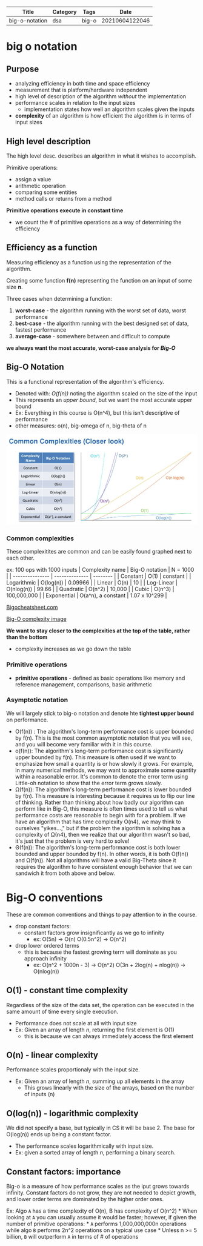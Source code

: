 |  Title | Category  | Tags  | Date |
| ------------ | ------------ | ------------ | ----|
| big-o-notation | dsa  | big-o  | 20210604122046 |

# big o notation

## Purpose
* analyzing efficiency in both time and space efficiency
* measurement that is platform/hardware independent
* high level of description of the algorithm *without* the implementation
* performance scales in relation to the input sizes
    * implementation states how well an algorithm scales given the inputs
* **complexity** of an algorithm is how efficient the algorithm is in terms of input sizes

## High level description
The high level desc. describes an algorithm in what it wishes to accomplish.

Primitive operations:
* assign a value
* arithmetic operation
* comparing some entities
* method calls or returns from a method

**Primitive operations execute in constant time**
* we count the # of primitive operations as a way of determining the efficiency

## Efficiency as a function
Measuring efficiency as a function using the representation of the algorithm.

Creating some function **f(n)** representing the function on an input of some size **n**.

Three cases when determining a function:
1. **worst-case** - the algorithm running with the worst set of data, worst performance
1. **best-case** - the algorithm running with the best designed set of data, fastest performance
1. **average-case** - somewhere between and difficult to compute

**we always want the most accurate, worst-case analysis for *Big-O***

## Big-O Notation
This is a functional representation of the algorithm's efficiency.
* Denoted with: *O(f(n))* noting the algorithm scaled on the size of the input
* This represents an *upper bound*, but we want the most accurate upper bound
* Ex: Everything in this course is O(n^4), but this isn't descriptive of performance
* other measures: o(n), big-omega of n, big-theta of n

![Big-O Time Complexities](./20210610102206-img-1.png)

### Common complexities
These complexitites are common and can be easily found graphed next to each other.

ex: 100 ops with 1000 inputs
| Complexity name | Big-O notation | N = 1000 |
| --------------- | -------------- | -------- |
| Constant | O(1) | constant |
| Logarithmic | O(log(n)) | 0.09966 |
| Linear | O(n) | 10 |
| Log-Linear | O(nlog(n)) | 99.66 |
| Quadratic | O(n^2) | 10,000 |
| Cubic | O(n^3) | 100,000,000 |
| Exponential | O(a^n), a constant | 1.07 x 10^299 |

[Bigocheatsheet.com](https://www.bigocheatsheet.com/)

[Big-O complexity image](https://external-content.duckduckgo.com/iu/?u=https%3A%2F%2Ftse1.mm.bing.net%2Fth%3Fid%3DOIP.qTpWaGrf3GpkpAs-GMQzGAHaES%26pid%3DApi&f=1)


**We want to stay closer to the complexities at the top of the table, rather than the bottom**
* complexity increases as we go down the table

### Primitive operations
* **primitive operations** - defined as basic operations like memory and reference management, comparisons, basic arithmetic

### Asymptotic notation
We will largely stick to big-o notation and denote hte **tightest upper bound** on performance.

* O(f(n)) : The algorithm's long-term performance cost is upper bounded by f(n). This is the most common asymptotic notation that you will see, and you will become very familiar with it in this course.
* o(f(n)): The algorithm's long-term performance cost is significantly upper bounded by f(n). This measure is often used if we want to emphasize how small a quantity is or how slowly it grows. For example, in many numerical methods, we may want to approximate some quantity within a reasonable error. It's common to denote the error term using Little-oh notation to show that the error term grows slowly.
* Ω(f(n)): The algorithm's long-term performance cost is lower bounded by f(n). This measure is interesting because it requires us to flip our line of thinking. Rather than thinking about how badly our algorithm can perform like in Big-O, this measure is often times used to tell us what performance costs are reasonable to begin with for a problem. If we have an algorithm that has time complexity O(n4), we may think to ourselves "yikes...," but if the problem the algorithm is solving has a complexity of Ω(n4), then we realize that our algorithm wasn't so bad, it's just that the problem is very hard to solve!
* Θ(f(n)): The algorithm's long-term performance cost is both lower bounded and upper bounded by f(n). In other words, it is both O(f(n)) and Ω(f(n)). Not all algorithms will have a valid Big-Theta since it requires the algorithm to have consistent enough behavior that we can sandwich it from both above and below.

# Big-O conventions
These are common conventions and things to pay attention to in the course.

* drop constant factors:
    * constant factors grow insignificantly as we go to infinity
        * ex: O(5n) -> O(n)     O(0.5n^2) -> O(n^2)
* drop lower ordered terms
    * this is because the fastest growing term will dominate as you approach infinity
        * ex: O(n^2 + 1000n - 3) -> O(n^2)     O(3n + 2log(n) + nlog(n)) -> O(nlog(n))

## O(1) - constant time complexity
Regardless of the size of the data set, the operation can be executed in the same
amount of time every single execution.

* Performance does not scale at all with input size
* Ex: Given an array of length *n*, returning the first element is O(1)
    * this is because we can always immediately access the first element

## O(n) - linear complexity
Performance scales proportionaly with the input size.

* Ex: Given an array of length *n*, summing up all elements in the array
    * This grows linearly with the size of the arrays, based on the number of inputs (n)

## O(log(n)) - logarithmic complexity
We did not specify a base, but typically in CS it will be base 2. The base for O(log(n)) ends up being
a constant factor.

* The performance scales logarithmically with input size.
* Ex: given a sorted array of length *n*, performing a binary search.

## Constant factors: importance
Big-o is a measure of how performance scales as the iput grows towards infinity. Constant
factors do not grow, they are not needed to depict growth, and lower order terms are
dominated by the higher order ones.

Ex: Algo `A` has a time complexity of O(n), B has complexity of O(n^2)
    * When looking at `A` you can usually assume it would be faster; however, if given the number of primitive operations:
        * `A` performs 1,000,000,000n operations while algo `B` performs 2n^2 operations on a typical use case
        * Unless n >= 5 billion, `B` will outperform `A` in terms of # of operations


